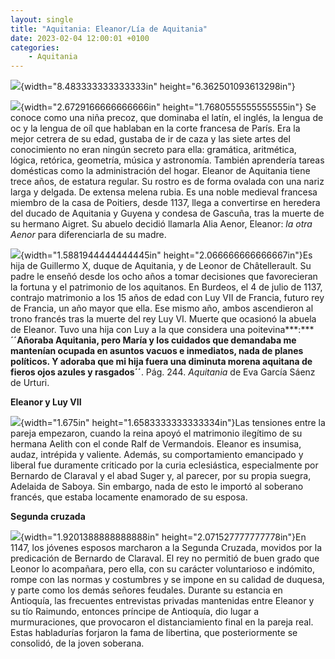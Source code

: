 ```yaml
---
layout: single
title: "Aquitania: Eleanor/Lía de Aquitania"
date: 2023-02-04 12:00:01 +0100
categories: 
    - Aquitania
---
```

![](media/image1.png){width="8.483333333333333in"
height="6.362501093613298in"}

![](media/image2.jpeg){width="2.6729166666666666in"
height="1.7680555555555555in"} Se conoce como una niña precoz, que
dominaba el latín, el inglés, la lengua de oc y la lengua de oíl que
hablaban en la corte francesa de París. Era la mejor cetrera de su edad,
gustaba de ir de caza y las siete artes del conocimiento no eran ningún
secreto para ella: gramática, aritmética, lógica, retórica, geometría,
música y astronomía. También aprendería tareas domésticas como la
administración del hogar. Eleanor de Aquitania tiene trece años, de
estatura regular. Su rostro es de forma ovalada con una nariz larga y
delgada. De extensa melena rubia. Es una noble medieval francesa miembro
de la casa de Poitiers, desde 1137, llega a convertirse en heredera del
ducado de Aquitania y Guyena y condesa de Gascuña, tras la muerte de su
hermano Aigret. Su abuelo decidió llamarla Alia Aenor, Eleanor: *la otra
Aenor* para diferenciarla de su madre.

![](media/image3.jpeg){width="1.5881944444444445in"
height="2.066666666666667in"}Es hija de Guillermo X, duque de Aquitania,
y de Leonor de Châtellerault. Su padre le enseñó desde los ocho años a
tomar decisiones que favorecieran la fortuna y el patrimonio de los
aquitanos. En Burdeos, el 4 de julio de 1137, contrajo matrimonio a los
15 años de edad con Luy VII de Francia, futuro rey de Francia, un año
mayor que ella. Ese mismo año, ambos ascendieron al trono francés tras
la muerte del rey Luy VI. Muerte que ocasionó la abuela de Eleanor. Tuvo
una hija con Luy a la que considera una poitevina***:*** **´´**Añoraba
Aquitania, pero María y los cuidados que demandaba me mantenían ocupada
en asuntos vacuos e inmediatos, nada de planes políticos. Y adoraba que
mi hija fuera una diminuta morena aquitana de fieros ojos azules y
rasgados**´´**. Pág. 244. *Aquitania* de Eva García Sáenz de Urturi.

**Eleanor y Luy VII**

![](media/image4.jpeg){width="1.675in" height="1.6583333333333334in"}Las
tensiones entre la pareja empezaron, cuando la reina apoyó el matrimonio
ilegítimo de su hermana Aelith con el conde Ralf de Vermandois. Eleanor
es insumisa, audaz, intrépida y valiente. Además, su comportamiento
emancipado y liberal fue duramente criticado por la curia eclesiástica,
especialmente por Bernardo de Claraval y el abad Suger y, al parecer,
por su propia suegra, Adelaida de Saboya. Sin embargo, nada de esto le
importó al soberano francés, que estaba locamente enamorado de su
esposa.

**Segunda cruzada**

![](media/image5.png){width="1.9201388888888888in"
height="2.071527777777778in"}En 1147, los jóvenes esposos marcharon a la
Segunda Cruzada, movidos por la predicación de Bernardo de Claraval. El
rey no permitió de buen grado que Leonor lo acompañara, pero ella, con
su carácter voluntarioso e indómito, rompe con las normas y costumbres y
se impone en su calidad de duquesa, y parte como los demás señores
feudales. Durante su estancia en Antioquía, las frecuentes entrevistas
privadas mantenidas entre Eleanor y su tío Raimundo, entonces príncipe
de Antioquía, dio lugar a murmuraciones, que provocaron el
distanciamiento final en la pareja real. Estas habladurías forjaron la
fama de libertina, que posteriormente se consolidó, de la joven
soberana.
